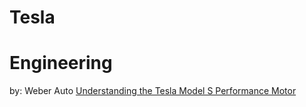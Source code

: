 # Tesla
# Engineering
by: Weber Auto [Understanding the Tesla Model S Performance Motor](https://youtu.be/MQV3D8F6gvw)
